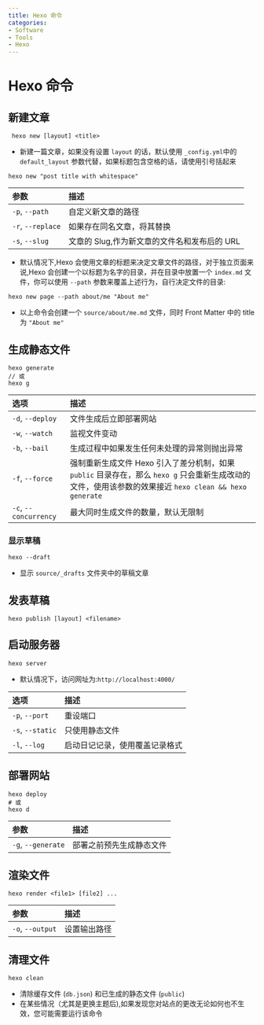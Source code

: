 ```yaml
---
title: Hexo 命令
categories:
- Software
- Tools
- Hexo
---
```

# Hexo 命令

## 新建文章

```
 hexo new [layout] <title>
```

- 新建一篇文章，如果没有设置 `layout` 的话，默认使用 `_config.yml`中的 `default_layout` 参数代替，如果标题包含空格的话，请使用引号括起来

```
hexo new "post title with whitespace"
```

| 参数              | 描述                                         |
| :---------------- | :------------------------------------------- |
| `-p`, `--path`    | 自定义新文章的路径                           |
| `-r`, `--replace` | 如果存在同名文章，将其替换                    |
| `-s`, `--slug`    | 文章的 Slug,作为新文章的文件名和发布后的 URL |

- 默认情况下,Hexo 会使用文章的标题来决定文章文件的路径，对于独立页面来说,Hexo 会创建一个以标题为名字的目录，并在目录中放置一个 `index.md` 文件，你可以使用 `--path` 参数来覆盖上述行为，自行决定文件的目录:

```
hexo new page --path about/me "About me"
```

- 以上命令会创建一个 `source/about/me.md` 文件，同时 Front Matter 中的 title 为 `"About me"`

## 生成静态文件

```
hexo generate
// 或
hexo g
```

| 选项                  | 描述                                                         |
| :-------------------- | :----------------------------------------------------------- |
| `-d`, `--deploy`      | 文件生成后立即部署网站                                       |
| `-w`, `--watch`       | 监视文件变动                                                 |
| `-b`, `--bail`        | 生成过程中如果发生任何未处理的异常则抛出异常                 |
| `-f`, `--force`       | 强制重新生成文件 Hexo 引入了差分机制，如果 `public` 目录存在，那么 `hexo g` 只会重新生成改动的文件，使用该参数的效果接近 `hexo clean && hexo generate` |
| `-c`, `--concurrency` | 最大同时生成文件的数量，默认无限制                            |

### 显示草稿

```
hexo --draft
```

- 显示 `source/_drafts` 文件夹中的草稿文章

## 发表草稿

```
hexo publish [layout] <filename>
```

## 启动服务器

```
hexo server
```

- 默认情况下，访问网址为:`http://localhost:4000/`

| 选项             | 描述                          |
| :--------------- | :---------------------------- |
| `-p`, `--port`   | 重设端口                      |
| `-s`, `--static` | 只使用静态文件                |
| `-l`, `--log`    | 启动日记记录，使用覆盖记录格式 |

## 部署网站

```
hexo deploy
# 或
hexo d
```

| 参数               | 描述                     |
| :----------------- | :----------------------- |
| `-g`, `--generate` | 部署之前预先生成静态文件 |

## 渲染文件

```
hexo render <file1> [file2] ...
```

| 参数             | 描述         |
| :--------------- | :----------- |
| `-o`, `--output` | 设置输出路径 |

## 清理文件

```
hexo clean
```

- 清除缓存文件 (`db.json`) 和已生成的静态文件 (`public`)
- 在某些情况（尤其是更换主题后),如果发现您对站点的更改无论如何也不生效，您可能需要运行该命令
